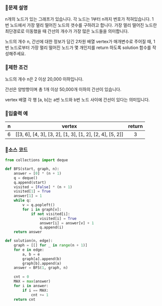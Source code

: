 ### 📌문제 설명

n개의 노드가 있는 그래프가 있습니다. 각 노드는 1부터 n까지 번호가 적혀있습니다. 1번 노드에서 가장 멀리 떨어진 노드의 갯수를 구하려고 합니다. 가장 멀리 떨어진 노드란 최단경로로 이동했을 때 간선의 개수가 가장 많은 노드들을 의미합니다.

노드의 개수 n, 간선에 대한 정보가 담긴 2차원 배열 vertex가 매개변수로 주어질 때, 1번 노드로부터 가장 멀리 떨어진 노드가 몇 개인지를 return 하도록 solution 함수를 작성해주세요.

### 📌제한 조건

노드의 개수 n은 2 이상 20,000 이하입니다.

간선은 양방향이며 총 1개 이상 50,000개 이하의 간선이 있습니다.

vertex 배열 각 행 [a, b]는 a번 노드와 b번 노드 사이에 간선이 있다는 의미입니다.

### 📌입출력 예

|n|vertex|return|
|:-----:|:-----:|:-----:|
|6|[[3, 6], [4, 3], [3, 2], [1, 3], [1, 2], [2, 4], [5, 2]]|3|

### 📌소스 코드

```python
from collections import deque

def BFS(start, graph, n):
    answer = [0] * (n + 1)
    q = deque()
    q.append(start)
    visited = [False] * (n + 1)
    visited[1] = True
    answer[1] = 1
    while q:
        v = q.popleft()
        for i in graph[v]:
            if not visited[i]:
                visited[i] = True
                answer[i] = answer[v] + 1
                q.append(i)
    return answer

def solution(n, edge):
    graph = [[] for _ in range(n + 1)]
    for e in edge:
        a, b = e
        graph[a].append(b)
        graph[b].append(a)
    answer = BFS(1, graph, n)
    
    cnt = 0
    MAX = max(answer)
    for i in answer:
        if i == MAX:
            cnt += 1
    return cnt
```
